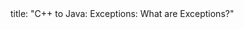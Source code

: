 <frontmatter>
title: "C++ to Java: Exceptions: What are Exceptions?"
</frontmatter>

<include src="unit-inPage-asFlat.md" boilerplate />